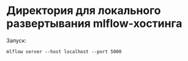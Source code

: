 # Директория для локального развертывания mlflow-хостинга

Запуск:

```
mlflow server --host localhost --port 5000
```